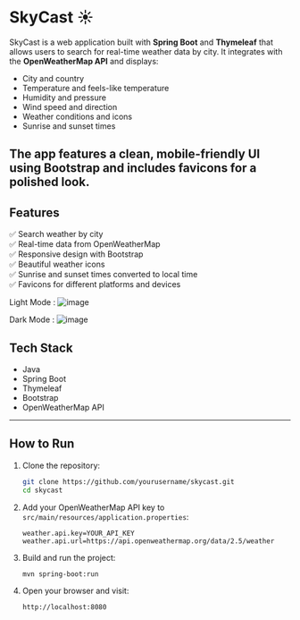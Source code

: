 # SkyCast ☀️

SkyCast is a web application built with **Spring Boot** and **Thymeleaf** that allows users to search for real-time weather data by city. It integrates with the **OpenWeatherMap API** and displays:

- City and country
- Temperature and feels-like temperature
- Humidity and pressure
- Wind speed and direction
- Weather conditions and icons
- Sunrise and sunset times

The app features a clean, mobile-friendly UI using **Bootstrap** and includes favicons for a polished look.
---

## Features
✅ Search weather by city  
✅ Real-time data from OpenWeatherMap  
✅ Responsive design with Bootstrap  
✅ Beautiful weather icons  
✅ Sunrise and sunset times converted to local time  
✅ Favicons for different platforms and devices

Light Mode :
![image](https://github.com/user-attachments/assets/5d75f126-237b-4695-8ef7-0f4cc8ae78f9)

Dark Mode :
![image](https://github.com/user-attachments/assets/3315fc02-4e58-4038-97c1-4dc3bf9f675a)


## Tech Stack

- Java
- Spring Boot
- Thymeleaf
- Bootstrap
- OpenWeatherMap API

---

## How to Run

1. Clone the repository:

    ```bash
    git clone https://github.com/yourusername/skycast.git
    cd skycast
    ```

2. Add your OpenWeatherMap API key to `src/main/resources/application.properties`:

    ```
    weather.api.key=YOUR_API_KEY
    weather.api.url=https://api.openweathermap.org/data/2.5/weather
    ```

3. Build and run the project:

    ```bash
    mvn spring-boot:run
    ```

4. Open your browser and visit:

    ```
    http://localhost:8080
    ```
